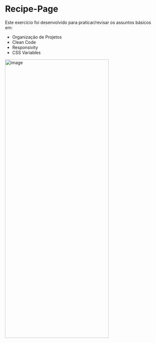 # Recipe-Page

Este exercício foi desenvolvido para praticar/revisar os assuntos básicos em: 
- Organização de Projetos
- Clean Code
- Responsivity
- CSS Variables

<img width="341" height="916" alt="image" src="https://github.com/user-attachments/assets/252e9310-d6ac-476a-b4f3-fd2c097b9c9d" />

